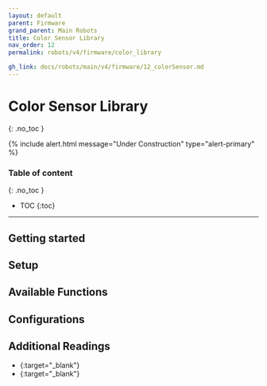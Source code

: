 ```yaml
---
layout: default
parent: Firmware
grand_parent: Main Robots
title: Color Sensor Library
nav_order: 12
permalink: robots/v4/firmware/color_library

gh_link: docs/robots/main/v4/firmware/12_colorSensor.md
---
```


# Color Sensor Library
{: .no_toc }

{% include alert.html message="Under Construction" type="alert-primary" %}

### Table of content
{: .no_toc }
- TOC
{:toc}

----
## Getting started


## Setup


## Available Functions


##  Configurations


## Additional Readings

- [](){:target="_blank"}
- [](){:target="_blank"}
